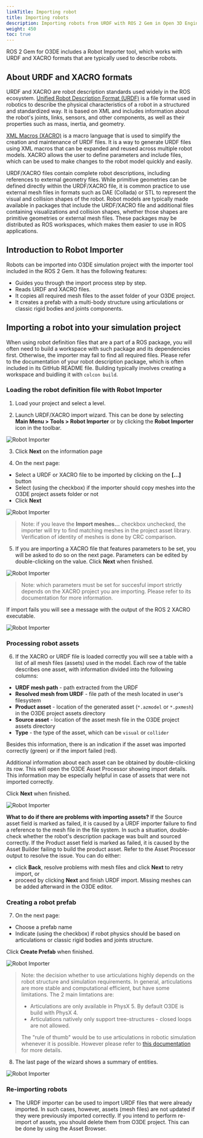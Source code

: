```yaml
---
linkTitle: Importing robot
title: Importing robots
description: Importing robots from URDF with ROS 2 Gem in Open 3D Engine (O3DE).
weight: 450
toc: true
---
```


ROS 2 Gem for O3DE includes a Robot Importer tool, which works with URDF and XACRO formats that are typically used to describe robots.

## About URDF and XACRO formats

URDF and XACRO are robot description standards used widely in the ROS ecosystem. [Unified Robot Description Format (URDF)](http://wiki.ros.org/urdf) is a file format used in robotics to describe the physical characteristics of a robot in a structured and standardized way. It is based on XML and includes information about the robot's joints, links, sensors, and other components, as well as their properties such as mass, inertia, and geometry. 

[XML Macros (XACRO)](http://wiki.ros.org/xacro) is a macro language that is used to simplify the creation and maintenance of URDF files. It is a way to generate URDF files using XML macros that can be expanded and reused across multiple robot models. XACRO allows the user to define parameters and include files, which can be used to make changes to the robot model quickly and easily.

URDF/XACRO files contain complete robot descriptions, including references to external geometry files. While primitive geometries can be defined directly within the URDF/XACRO file, it is common practice to use external mesh files in formats such as DAE (Collada) or STL to represent the visual and collision shapes of the robot.
Robot models are typically made available in packages that include the URDF/XACRO file and additional files containing visualizations and collision shapes, whether those shapes are primitive geometries or external mesh files. These packages may be distributed as ROS workspaces, which makes them easier to use in ROS applications. 


## Introduction to Robot Importer

Robots can be imported into O3DE simulation project with the importer tool included in the ROS 2 Gem. It has the following features:

- Guides you through the import process step by step.
- Reads URDF and XACRO files.
- It copies all required mesh files to the asset folder of your O3DE project.
- It creates a prefab with a multi-body structure using articulations or classic rigid bodies and joints components.

## Importing a robot into your simulation project


When using robot definition files that are a part of a ROS package, you will often need to build a workspace with such package and its dependencies first. Otherwise, the importer may fail to find all required files. Please refer to the documentation of your robot description package, which is often included in its GitHub README file. Building typically involves creating a workspace and buidling it with `colcon build`.

### Loading the robot definition file with Robot Importer

1. Load your project and select a level.

2. Launch URDF/XACRO import wizard. This can be done by selecting **Main Menu > Tools > Robot Importer** or by clicking the **Robot Importer** icon in the toolbar.
  
![Robot Importer](/images/user-guide/gems/ros2/URDF_importer_button.png)

3. Click **Next** on the information page

4. On the next page:

- Select a URDF or XACRO file to be imported by clicking on the **[...]** button
- Select (using the checkbox) if the importer should copy meshes into the O3DE project assets folder or not
- Click **Next**

![Robot Importer](/images/user-guide/gems/ros2/URDF_importer_load_file.png)

> Note: if you leave the **Import meshes...** checkbox unchecked, the importer will try to find matching meshes in the project asset library. Verification of identity of meshes is done by CRC comparison.

5. If you are importing a XACRO file that features parameters to be set, you will be asked to do so on the next page. Parameters can be edited by double-clicking on the value. Click **Next** when finished.

![Robot Importer](/images/user-guide/gems/ros2/URDF_importer_XACRO_parameters.png)

> Note: which parameters must be set for succesful import strictly depends on the XACRO project you are importing. Please refer to its documentation for more information.

If import fails you will see a message with the output of the ROS 2 XACRO executable.

![Robot Importer](/images/user-guide/gems/ros2/URDF_importer_fail.png)

### Processing robot assets

6. If the XACRO or URDF file is loaded correctly you will see a table with a list of all mesh files (assets) used in the model. Each row of the table describes one asset, with information divided into the following columns:

- **URDF mesh path** - path extracted from the URDF
- **Resolved mesh from URDF** - file path of the mesh located in user's filesystem
- **Product asset** - location of the generated asset (`*.azmodel` or `*.pxmesh`) in the O3DE project assets directory
- **Source asset** - location of the asset mesh file in the O3DE project assets directory
- **Type** - the type of the asset, which can be `visual` or `collider`

Besides this information, there is an indication if the asset was imported correctly (green) or if the import failed (red).

Additional information about each asset can be obtained by double-clicking its row. This will open the O3DE Asset Processor showing import details. This information may be especially helpful in case of assets that were not imported correctly.

Click **Next** when finished.

![Robot Importer](/images/user-guide/gems/ros2/URDF_importer_mesh_list.png)

**What to do if there are problems with importing assets?**
If the Source asset field is marked as failed, it is caused by a URDF importer failure to find a reference to the mesh file in the file system. In such a situation, double-check whether the robot's description package was built and sourced correctly.
If the Product asset field is marked as failed, it is caused by the Asset Builder failing to build the product asset. Refer to the Asset Processor output to resolve the issue.
You can do either:

- click **Back**, resolve problems with mesh files and click **Next** to retry import, or
- proceed by clicking **Next** and finish URDF import. Missing meshes can be added afterward in the O3DE editor.

### Creating a robot prefab

7. On the next page:

- Choose a prefab name
- Indicate (using the checkbox) if robot physics should be based on articulations or classic rigid bodies and joints structure.

Click **Create Prefab** when finished.

![Robot Importer](/images/user-guide/gems/ros2/URDF_importer_prefab_creation.png)

> Note: the decision whether to use articulations highly depends on the robot structure and simulation requirements. In general, articulations are more stable and computational efficient, but have some limitations. The 2 main limtations are:
>
>- Articulations are only available in PhysX 5. By default O3DE is build with PhysX 4.
>- Articulations natively only support tree-structures - closed loops are not allowed.
>
>The "rule of thumb" would be to use articulations in robotic simulation whenever it is possible. However please refer to [this documentation](https://nvidia-omniverse.github.io/PhysX/physx/5.1.3/docs/Articulations.html) for more details.

8. The last page of the wizard shows a summary of entities.

![Robot Importer](/images/user-guide/gems/ros2/URDF_importer_summary.png)

### Re-importing robots

- The URDF importer can be used to import URDF files that were already imported. In such cases, however, assets (mesh files) are not updated if they were previously imported correctly. If you intend to perform re-import of assets, you should delete them from O3DE project. This can be done by using the Asset Browser.
